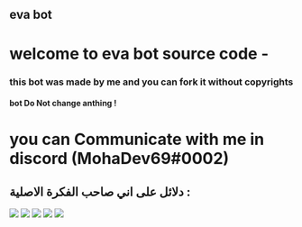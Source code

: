 ## eva bot
# welcome to eva bot source code - 
### this bot was made by me and you can fork it without copyrights
#### bot Do Not change anthing !

# you can Communicate with me in discord (MohaDev69#0002) 

## دلائل على اني صاحب الفكرة الاصلية :
<img src="https://prnt.sc/xko2z0" />
<img src="https://prnt.sc/xko3y4" />
<img src="https://prnt.sc/xko4i9" />
<img src="https://prnt.sc/xko57f" />
<img src="https://prnt.sc/xko6h3" />




